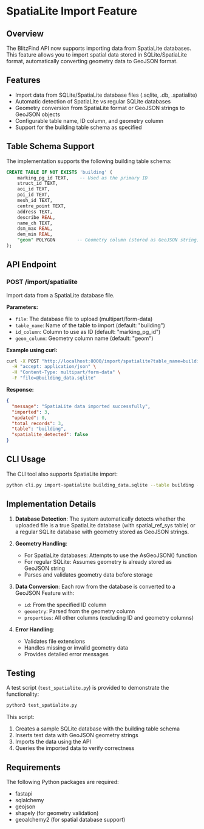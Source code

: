 # SpatiaLite Import Feature

## Overview
The BlitzFind API now supports importing data from SpatiaLite databases. This feature allows you to import spatial data stored in SQLite/SpatiaLite format, automatically converting geometry data to GeoJSON format.

## Features
- Import data from SQLite/SpatiaLite database files (.sqlite, .db, .spatialite)
- Automatic detection of SpatiaLite vs regular SQLite databases
- Geometry conversion from SpatiaLite format or GeoJSON strings to GeoJSON objects
- Configurable table name, ID column, and geometry column
- Support for the building table schema as specified

## Table Schema Support
The implementation supports the following building table schema:
```sql
CREATE TABLE IF NOT EXISTS 'building' (
    marking_pg_id TEXT,    -- Used as the primary ID
    struct_id TEXT,
    aoi_id TEXT,
    poi_id TEXT,
    mesh_id TEXT,
    centre_point TEXT,
    address TEXT,
    describe REAL,
    name_ch TEXT,
    dsm_max REAL,
    dem_min REAL,
    "geom" POLYGON        -- Geometry column (stored as GeoJSON string)
);
```

## API Endpoint

### POST /import/spatialite
Import data from a SpatiaLite database file.

**Parameters:**
- `file`: The database file to upload (multipart/form-data)
- `table_name`: Name of the table to import (default: "building")
- `id_column`: Column to use as ID (default: "marking_pg_id")
- `geom_column`: Geometry column name (default: "geom")

**Example using curl:**
```bash
curl -X POST "http://localhost:8000/import/spatialite?table_name=building&id_column=marking_pg_id&geom_column=geom" \
  -H "accept: application/json" \
  -H "Content-Type: multipart/form-data" \
  -F "file=@building_data.sqlite"
```

**Response:**
```json
{
  "message": "SpatiaLite data imported successfully",
  "imported": 3,
  "updated": 0,
  "total_records": 3,
  "table": "building",
  "spatialite_detected": false
}
```

## CLI Usage

The CLI tool also supports SpatiaLite import:

```bash
python cli.py import-spatialite building_data.sqlite --table building --id-column marking_pg_id --geom-column geom
```

## Implementation Details

1. **Database Detection**: The system automatically detects whether the uploaded file is a true SpatiaLite database (with spatial_ref_sys table) or a regular SQLite database with geometry stored as GeoJSON strings.

2. **Geometry Handling**: 
   - For SpatiaLite databases: Attempts to use the AsGeoJSON() function
   - For regular SQLite: Assumes geometry is already stored as GeoJSON string
   - Parses and validates geometry data before storage

3. **Data Conversion**: Each row from the database is converted to a GeoJSON Feature with:
   - `id`: From the specified ID column
   - `geometry`: Parsed from the geometry column
   - `properties`: All other columns (excluding ID and geometry columns)

4. **Error Handling**: 
   - Validates file extensions
   - Handles missing or invalid geometry data
   - Provides detailed error messages

## Testing

A test script (`test_spatialite.py`) is provided to demonstrate the functionality:

```bash
python3 test_spatialite.py
```

This script:
1. Creates a sample SQLite database with the building table schema
2. Inserts test data with GeoJSON geometry strings
3. Imports the data using the API
4. Queries the imported data to verify correctness

## Requirements

The following Python packages are required:
- fastapi
- sqlalchemy
- geojson
- shapely (for geometry validation)
- geoalchemy2 (for spatial database support)